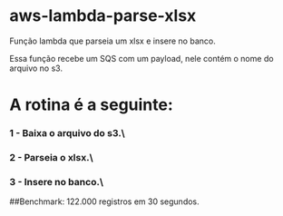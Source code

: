 # aws-lambda-parse-xlsx
Função lambda que parseia um xlsx e insere no banco.


Essa função recebe um SQS com um payload, nele contém o nome do arquivo no s3.

# A rotina é a seguinte:

### 1 - Baixa o arquivo do s3.\
### 2 - Parseia o xlsx.\
### 3 - Insere no banco.\

##Benchmark: 122.000 registros em 30 segundos.
